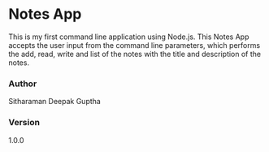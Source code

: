 # Notes App
This is my first command line application using Node.js. This Notes App accepts the user input from the command line parameters, which performs the add, read, write and list of the notes with the title and description of the notes.

### Author
Sitharaman Deepak Guptha

### Version
1.0.0